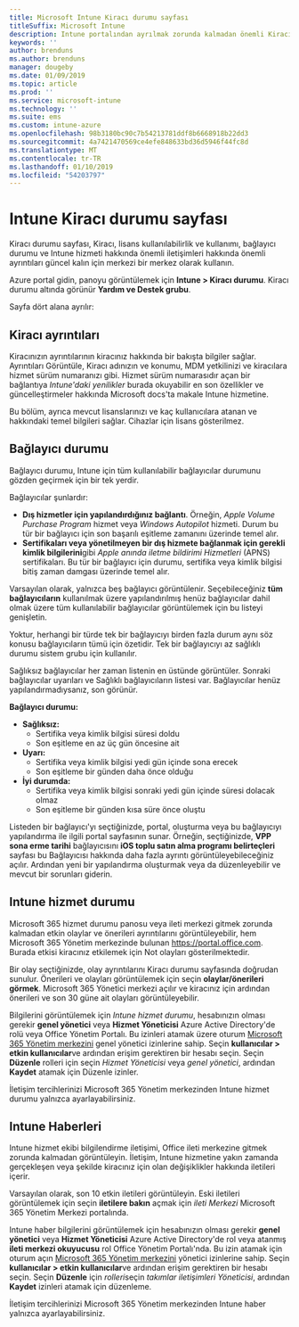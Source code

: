 ```yaml
---
title: Microsoft Intune Kiracı durumu sayfası
titleSuffix: Microsoft Intune
description: Intune portalından ayrılmak zorunda kalmadan önemli Kiracı ayrıntılarını görüntülemek için Intune Kiracı durumu sayfasını kullanabilirsiniz
keywords: ''
author: brenduns
ms.author: brenduns
manager: dougeby
ms.date: 01/09/2019
ms.topic: article
ms.prod: ''
ms.service: microsoft-intune
ms.technology: ''
ms.suite: ems
ms.custom: intune-azure
ms.openlocfilehash: 98b3180bc90c7b54213781ddf8b6668918b22dd3
ms.sourcegitcommit: 4a7421470569ce4efe848633bd36d5946f44fc8d
ms.translationtype: MT
ms.contentlocale: tr-TR
ms.lasthandoff: 01/10/2019
ms.locfileid: "54203797"
---
```

# <a name="intune-tenant-status-page"></a>Intune Kiracı durumu sayfası
Kiracı durumu sayfası, Kiracı, lisans kullanılabilirlik ve kullanımı, bağlayıcı durumu ve Intune hizmeti hakkında önemli iletişimleri hakkında önemli ayrıntıları güncel kalın için merkezi bir merkez olarak kullanın.  

Azure portal gidin, panoyu görüntülemek için **Intune > Kiracı durumu**.  Kiracı durumu altında görünür **Yardım ve Destek grubu**.  

Sayfa dört alana ayrılır:

## <a name="tenant-details"></a>Kiracı ayrıntıları
Kiracınızın ayrıntılarının kiracınız hakkında bir bakışta bilgiler sağlar. Ayrıntıları Görüntüle, Kiracı adınızın ve konumu, MDM yetkilinizi ve kiracılara hizmet sürüm numaranızı gibi. Hizmet sürüm numarasıdır açan bir bağlantıya *Intune'daki yenilikler* burada okuyabilir en son özellikler ve güncelleştirmeler hakkında Microsoft docs'ta makale Intune hizmetine.  

Bu bölüm, ayrıca mevcut lisanslarınızı ve kaç kullanıcılara atanan ve hakkındaki temel bilgileri sağlar. Cihazlar için lisans gösterilmez.

## <a name="connector-status"></a>Bağlayıcı durumu
Bağlayıcı durumu, Intune için tüm kullanılabilir bağlayıcılar durumunu gözden geçirmek için bir tek yerdir.  

Bağlayıcılar şunlardır:
- **Dış hizmetler için yapılandırdığınız bağlantı**. Örneğin, *Apple Volume Purchase Program* hizmet veya *Windows Autopilot* hizmeti.  Durum bu tür bir bağlayıcı için son başarılı eşitleme zamanını üzerinde temel alır.
- **Sertifikaları veya yönetilmeyen bir dış hizmete bağlanmak için gerekli kimlik bilgilerini**gibi *Apple anında iletme bildirimi Hizmetleri* (APNS) sertifikaları. Bu tür bir bağlayıcı için durumu, sertifika veya kimlik bilgisi bitiş zaman damgası üzerinde temel alır.  

Varsayılan olarak, yalnızca beş bağlayıcı görüntülenir. Seçebileceğiniz **tüm bağlayıcıların** kullanılmak üzere yapılandırılmış henüz bağlayıcılar dahil olmak üzere tüm kullanılabilir bağlayıcılar görüntülemek için bu listeyi genişletin.  

Yoktur, herhangi bir türde tek bir bağlayıcıyı birden fazla durum aynı söz konusu bağlayıcıların tümü için özetidir. Tek bir bağlayıcıyı az sağlıklı durumu sistem grubu için kullanılır.  

Sağlıksız bağlayıcılar her zaman listenin en üstünde görüntüler. Sonraki bağlayıcılar uyarıları ve Sağlıklı bağlayıcıların listesi var. Bağlayıcılar henüz yapılandırmadıysanız, son görünür.

**Bağlayıcı durumu:**
- **Sağlıksız:**
    - Sertifika veya kimlik bilgisi süresi doldu
    - Son eşitleme en az üç gün öncesine ait
- **Uyarı:**
    - Sertifika veya kimlik bilgisi yedi gün içinde sona erecek
    - Son eşitleme bir günden daha önce olduğu
- **İyi durumda:**
    - Sertifika veya kimlik bilgisi sonraki yedi gün içinde süresi dolacak olmaz
    - Son eşitleme bir günden kısa süre önce oluştu  

Listeden bir bağlayıcı'yı seçtiğinizde, portal, oluşturma veya bu bağlayıcıyı yapılandırma ile ilgili portal sayfasının sunar.  Örneğin, seçtiğinizde, **VPP sona erme tarihi** bağlayıcısını **iOS toplu satın alma programı belirteçleri** sayfası bu Bağlayıcısı hakkında daha fazla ayrıntı görüntüleyebileceğiniz açılır. Ardından yeni bir yapılandırma oluşturmak veya da düzenleyebilir ve mevcut bir sorunları giderin.  

## <a name="intune-service-health"></a>Intune hizmet durumu  
Microsoft 365 hizmet durumu panosu veya ileti merkezi gitmek zorunda kalmadan etkin olaylar ve önerileri ayrıntılarını görüntüleyebilir, hem Microsoft 365 Yönetim merkezinde bulunan https://portal.office.com. Burada etkisi kiracınız etkilemek için Not olayları gösterilmektedir.  

Bir olay seçtiğinizde, olay ayrıntılarını Kiracı durumu sayfasında doğrudan sunulur. Önerileri ve olayları görüntülemek için seçin **olaylar/önerileri görmek**. Microsoft 365 Yönetici merkezi açılır ve kiracınız için ardından önerileri ve son 30 güne ait olayları görüntüleyebilir.  

Bilgilerini görüntülemek için *Intune hizmet durumu*, hesabınızın olması gerekir **genel yönetici** veya **Hizmet Yöneticisi** Azure Active Directory'de rolü veya Office Yönetim Portalı. Bu izinleri atamak üzere oturum [Microsoft 365 Yönetim merkezini](https://portal.officeppe.com/AdminPortal/Home#/homepage) genel yönetici izinlerine sahip. Seçin **kullanıcılar > etkin kullanıcılar**ve ardından erişim gerektiren bir hesabı seçin. Seçin **Düzenle** rolleri için seçin *Hizmet Yöneticisi* veya *genel yönetici*, ardından **Kaydet** atamak için Düzenle izinler.  

İletişim tercihlerinizi Microsoft 365 Yönetim merkezinden Intune hizmet durumu yalnızca ayarlayabilirsiniz.

## <a name="intune-news"></a>Intune Haberleri  
Intune hizmet ekibi bilgilendirme iletişimi, Office ileti merkezine gitmek zorunda kalmadan görüntüleyin. İletişim, Intune hizmetine yakın zamanda gerçekleşen veya şekilde kiracınız için olan değişiklikler hakkında iletileri içerir.  

Varsayılan olarak, son 10 etkin iletileri görüntüleyin. Eski iletileri görüntülemek için seçin **iletilere bakın** açmak için *ileti Merkezi* Microsoft 365 Yönetim Merkezi portalında.  

Intune haber bilgilerini görüntülemek için hesabınızın olması gerekir **genel yönetici** veya **Hizmet Yöneticisi** Azure Active Directory'de rol veya atanmış **ileti merkezi okuyucusu**  rol Office Yönetim Portalı'nda.  Bu izin atamak için oturum açın [Microsoft 365 Yönetim merkezini](https://portal.officeppe.com/AdminPortal/Home#/homepage) yönetici izinlerine sahip. Seçin **kullanıcılar > etkin kullanıcılar**ve ardından erişim gerektiren bir hesabı seçin. Seçin **Düzenle** için *rolleri*seçin *takımlar iletişimleri Yöneticisi*, ardından **Kaydet** izinleri atamak için düzenleme.  

İletişim tercihlerinizi Microsoft 365 Yönetim merkezinden Intune haber yalnızca ayarlayabilirsiniz.
